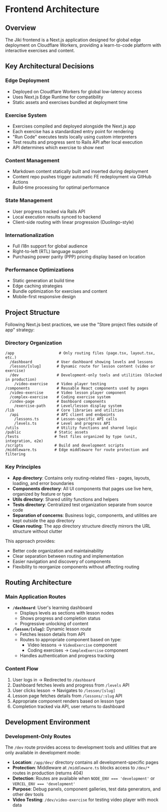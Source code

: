 # Frontend Architecture

## Overview

The Jiki frontend is a Next.js application designed for global edge deployment on Cloudflare Workers, providing a learn-to-code platform with interactive exercises and content.

## Key Architectural Decisions

### Edge Deployment

- Deployed on Cloudflare Workers for global low-latency access
- Uses Next.js Edge Runtime for compatibility
- Static assets and exercises bundled at deployment time

### Exercise System

- Exercises compiled and deployed alongside the Next.js app
- Each exercise has a standardized entry point for rendering
- "Run Code" executes tests locally using custom interpreters
- Test results and progress sent to Rails API after local execution
- API determines which exercise to show next

### Content Management

- Markdown content statically built and inserted during deployment
- Content repo pushes trigger automatic FE redeployment via GitHub Actions
- Build-time processing for optimal performance

### State Management

- User progress tracked via Rails API
- Local execution results synced to backend
- Client-side routing with linear progression (Duolingo-style)

### Internationalization

- Full i18n support for global audience
- Right-to-left (RTL) language support
- Purchasing power parity (PPP) pricing display based on location

### Performance Optimizations

- Static generation at build time
- Edge caching strategies
- Bundle optimization for exercises and content
- Mobile-first responsive design

## Project Structure

Following Next.js best practices, we use the "Store project files outside of app" strategy:

### Directory Organization

```
/app                    # Only routing files (page.tsx, layout.tsx, etc.)
  /dashboard           # User dashboard showing levels and lessons
  /lesson/[slug]       # Dynamic route for lesson content (video or exercise)
  /dev                 # Development-only tools and utilities (blocked in production)
    /video-exercise    # Video player testing
/components            # Reusable React components used by pages
  /video-exercise      # Video lesson player component
  /complex-exercise    # Coding exercise system
  /index-page          # Dashboard components
    /exercise-path     # Level/lesson display system
/lib                   # Core libraries and utilities
  /api                 # API client and endpoints
    /lessons.ts        # Lesson-specific API calls
    /levels.ts         # Level and progress API
/utils                 # Utility functions and shared logic
/public               # Static assets
/tests                # Test files organized by type (unit, integration, e2e)
/scripts              # Build and development scripts
/middleware.ts        # Edge middleware for route protection and filtering
```

### Key Principles

- **App directory**: Contains only routing-related files - pages, layouts, loading, and error boundaries
- **Components directory**: All UI components that pages use live here, organized by feature or type
- **Utils directory**: Shared utility functions and helpers
- **Tests directory**: Centralized test organization separate from source code
- **Separation of concerns**: Business logic, components, and utilities are kept outside the app directory
- **Clean routing**: The app directory structure directly mirrors the URL structure without clutter

This approach provides:

- Better code organization and maintainability
- Clear separation between routing and implementation
- Easier navigation and discovery of components
- Flexibility to reorganize components without affecting routing

## Routing Architecture

### Main Application Routes

- **`/dashboard`**: User's learning dashboard
  - Displays levels as sections with lesson nodes
  - Shows progress and completion status
  - Progressive unlocking of content
- **`/lesson/[slug]`**: Dynamic lesson route
  - Fetches lesson details from API
  - Routes to appropriate component based on type:
    - Video lessons → `VideoExercise` component
    - Coding exercises → `ComplexExercise` component
  - Handles authentication and progress tracking

### Content Flow

1. User logs in → Redirected to `/dashboard`
2. Dashboard fetches levels and progress from `/levels` API
3. User clicks lesson → Navigates to `/lesson/[slug]`
4. Lesson page fetches details from `/lessons/:slug` API
5. Appropriate component renders based on lesson type
6. Completion tracked via API, user returns to dashboard

## Development Environment

### Development-Only Routes

The `/dev` route provides access to development tools and utilities that are only available in development mode:

- **Location**: `/app/dev/` directory contains all development-specific pages
- **Protection**: Middleware at `/middleware.ts` blocks access to `/dev/*` routes in production (returns 404)
- **Detection**: Routes are available when `NODE_ENV === 'development'` or `VERCEL_ENV === 'development'`
- **Purpose**: Debug panels, component galleries, test data generators, and other dev tools
- **Video Testing**: `/dev/video-exercise` for testing video player with mock data
